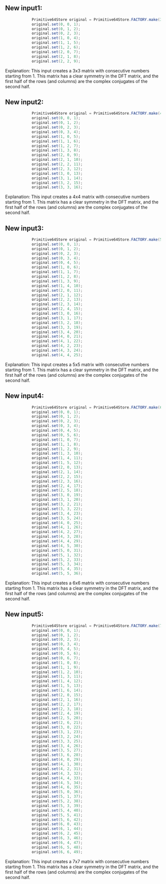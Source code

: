 ## New input1:
```java
            Primitive64Store original = Primitive64Store.FACTORY.make(3, 3);
            original.set(0, 0, 1);
            original.set(0, 1, 2);
            original.set(0, 2, 3);
            original.set(1, 0, 4);
            original.set(1, 1, 5);
            original.set(1, 2, 6);
            original.set(2, 0, 7);
            original.set(2, 1, 8);
            original.set(2, 2, 9);
```
Explanation: This input creates a 3x3 matrix with consecutive numbers starting from 1. This matrix has a clear symmetry in the DFT matrix, and the first half of the rows (and columns) are the complex conjugates of the second half.

## New input2:
```java
            Primitive64Store original = Primitive64Store.FACTORY.make(4, 4);
            original.set(0, 0, 1);
            original.set(0, 1, 2);
            original.set(0, 2, 3);
            original.set(0, 3, 4);
            original.set(1, 0, 5);
            original.set(1, 1, 6);
            original.set(1, 2, 7);
            original.set(1, 3, 8);
            original.set(2, 0, 9);
            original.set(2, 1, 10);
            original.set(2, 2, 11);
            original.set(2, 3, 12);
            original.set(3, 0, 13);
            original.set(3, 1, 14);
            original.set(3, 2, 15);
            original.set(3, 3, 16);
```
Explanation: This input creates a 4x4 matrix with consecutive numbers starting from 1. This matrix has a clear symmetry in the DFT matrix, and the first half of the rows (and columns) are the complex conjugates of the second half.

## New input3:
```java
            Primitive64Store original = Primitive64Store.FACTORY.make(5, 5);
            original.set(0, 0, 1);
            original.set(0, 1, 2);
            original.set(0, 2, 3);
            original.set(0, 3, 4);
            original.set(0, 4, 5);
            original.set(1, 0, 6);
            original.set(1, 1, 7);
            original.set(1, 2, 8);
            original.set(1, 3, 9);
            original.set(1, 4, 10);
            original.set(2, 0, 11);
            original.set(2, 1, 12);
            original.set(2, 2, 13);
            original.set(2, 3, 14);
            original.set(2, 4, 15);
            original.set(3, 0, 16);
            original.set(3, 1, 17);
            original.set(3, 2, 18);
            original.set(3, 3, 19);
            original.set(3, 4, 20);
            original.set(4, 0, 21);
            original.set(4, 1, 22);
            original.set(4, 2, 23);
            original.set(4, 3, 24);
            original.set(4, 4, 25);
```
Explanation: This input creates a 5x5 matrix with consecutive numbers starting from 1. This matrix has a clear symmetry in the DFT matrix, and the first half of the rows (and columns) are the complex conjugates of the second half.

## New input4:
```java
            Primitive64Store original = Primitive64Store.FACTORY.make(6, 6);
            original.set(0, 0, 1);
            original.set(0, 1, 2);
            original.set(0, 2, 3);
            original.set(0, 3, 4);
            original.set(0, 4, 5);
            original.set(0, 5, 6);
            original.set(1, 0, 7);
            original.set(1, 1, 8);
            original.set(1, 2, 9);
            original.set(1, 3, 10);
            original.set(1, 4, 11);
            original.set(1, 5, 12);
            original.set(2, 0, 13);
            original.set(2, 1, 14);
            original.set(2, 2, 15);
            original.set(2, 3, 16);
            original.set(2, 4, 17);
            original.set(2, 5, 18);
            original.set(3, 0, 19);
            original.set(3, 1, 20);
            original.set(3, 2, 21);
            original.set(3, 3, 22);
            original.set(3, 4, 23);
            original.set(3, 5, 24);
            original.set(4, 0, 25);
            original.set(4, 1, 26);
            original.set(4, 2, 27);
            original.set(4, 3, 28);
            original.set(4, 4, 29);
            original.set(4, 5, 30);
            original.set(5, 0, 31);
            original.set(5, 1, 32);
            original.set(5, 2, 33);
            original.set(5, 3, 34);
            original.set(5, 4, 35);
            original.set(5, 5, 36);
```
Explanation: This input creates a 6x6 matrix with consecutive numbers starting from 1. This matrix has a clear symmetry in the DFT matrix, and the first half of the rows (and columns) are the complex conjugates of the second half.

## New input5:
```java
            Primitive64Store original = Primitive64Store.FACTORY.make(7, 7);
            original.set(0, 0, 1);
            original.set(0, 1, 2);
            original.set(0, 2, 3);
            original.set(0, 3, 4);
            original.set(0, 4, 5);
            original.set(0, 5, 6);
            original.set(0, 6, 7);
            original.set(1, 0, 8);
            original.set(1, 1, 9);
            original.set(1, 2, 10);
            original.set(1, 3, 11);
            original.set(1, 4, 12);
            original.set(1, 5, 13);
            original.set(1, 6, 14);
            original.set(2, 0, 15);
            original.set(2, 1, 16);
            original.set(2, 2, 17);
            original.set(2, 3, 18);
            original.set(2, 4, 19);
            original.set(2, 5, 20);
            original.set(2, 6, 21);
            original.set(3, 0, 22);
            original.set(3, 1, 23);
            original.set(3, 2, 24);
            original.set(3, 3, 25);
            original.set(3, 4, 26);
            original.set(3, 5, 27);
            original.set(3, 6, 28);
            original.set(4, 0, 29);
            original.set(4, 1, 30);
            original.set(4, 2, 31);
            original.set(4, 3, 32);
            original.set(4, 4, 33);
            original.set(4, 5, 34);
            original.set(4, 6, 35);
            original.set(5, 0, 36);
            original.set(5, 1, 37);
            original.set(5, 2, 38);
            original.set(5, 3, 39);
            original.set(5, 4, 40);
            original.set(5, 5, 41);
            original.set(5, 6, 42);
            original.set(6, 0, 43);
            original.set(6, 1, 44);
            original.set(6, 2, 45);
            original.set(6, 3, 46);
            original.set(6, 4, 47);
            original.set(6, 5, 48);
            original.set(6, 6, 49);
```
Explanation: This input creates a 7x7 matrix with consecutive numbers starting from 1. This matrix has a clear symmetry in the DFT matrix, and the first half of the rows (and columns) are the complex conjugates of the second half.
